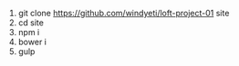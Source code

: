 1. git clone https://github.com/windyeti/loft-project-01 site
2. cd site
3. npm i
4. bower i
5. gulp
